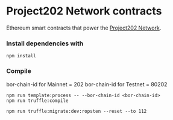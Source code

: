 # Project202 Network contracts
Ethereum smart contracts that power the [Project202 Network](https://p202.io).

### Install dependencies with
```
npm install
```

### Compile
bor-chain-id for Mainnet = 202
bor-chain-id for Testnet = 80202

```
npm run template:process -- --bor-chain-id <bor-chain-id>
npm run truffle:compile
```

```
npm run truffle:migrate:dev:ropsten --reset --to 112
```
